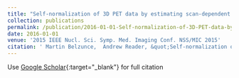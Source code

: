 ```yaml
---
title: "Self-normalization of 3D PET data by estimating scan-dependent effective crystal efficiencies"
collection: publications
permalink: /publication/2016-01-01-Self-normalization-of-3D-PET-data-by-estimating-scan-dependent-effective-crystal-efficiencies
date: 2016-01-01
venue: '2015 IEEE Nucl. Sci. Symp. Med. Imaging Conf. NSS/MIC 2015'
citation: ' Martin Belzunce,  Andrew Reader, &quot;Self-normalization of 3D PET data by estimating scan-dependent effective crystal efficiencies.&quot; 2015 IEEE Nucl. Sci. Symp. Med. Imaging Conf. NSS/MIC 2015, 2016.'
---
```

Use [Google Scholar](https://scholar.google.com/scholar?q=Self+normalization+of+3D+PET+data+by+estimating+scan+dependent+effective+crystal+efficiencies){:target="_blank"} for full citation